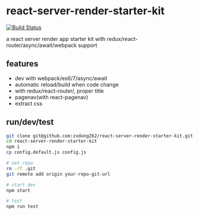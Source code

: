# react-server-render-starter-kit

[![Build Status](https://travis-ci.org/zxdong262/react-server-render-starter-kit.svg?branch=master)](https://travis-ci.org/jade-press/react-server-render-starter-kit)

a react server render app starter kit with redux/react-router/async/await/webpack support

## features

- dev with webpack/es6/7/async/await
- automatic reload/build when code change
- with redux/react-router/, proper title
- pagenav(with react-pagenav)
- extract css

## run/dev/test
```bash
git clone git@github.com:zxdong262/react-server-render-starter-kit.git
cd react-server-render-starter-kit
npm i
cp config.default.js config.js

# set repo
rm -rf .git
git remote add origin your-repo-git-url

# start dev
npm start

# test
npm run test

```